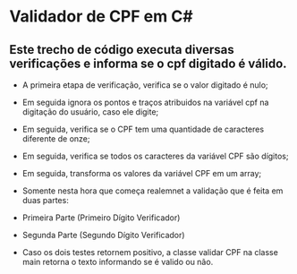 # Validador de CPF em C#

## Este trecho de código executa diversas verificações e informa se o cpf digitado é válido.

- A primeira etapa de verificação, verifica se o valor digitado é nulo;

- Em seguida ignora os pontos e traços atribuidos na variável cpf na digitação do usuário, caso ele digite;

- Em seguida, verifica se o CPF tem uma quantidade de caracteres diferente de onze;

- Em seguida, verifica se todos os caracteres da variável CPF são dígitos;

- Em seguida, transforma os valores da variável CPF em um array;

- Somente nesta hora que começa realemnet a validação que é feita em duas partes:

- Primeira Parte (Primeiro Dígito Verificador)

- Segunda Parte (Segundo Dígito Verificador)

- Caso os dois testes retornem positivo, a classe validar CPF na classe main retorna o texto informando se é valido ou não.
